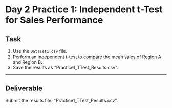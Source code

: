 # Day 2 Practice 1: Independent t-Test for Sales Performance

## Task
1. Use the `Dataset1.csv` file.
2. Perform an independent t-test to compare the mean sales of Region A and Region B.
3. Save the results as "Practice1_TTest_Results.csv".

---

## Deliverable
Submit the results file: "Practice1_TTest_Results.csv".